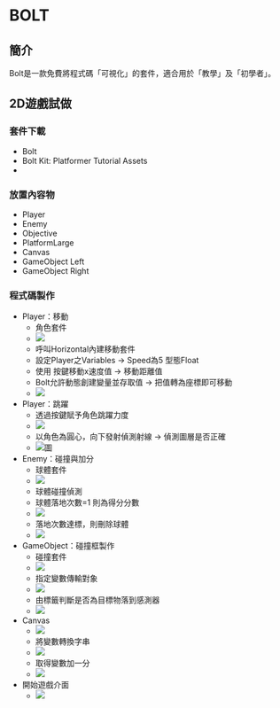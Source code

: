 # BOLT
## 簡介
Bolt是一款免費將程式碼「可視化」的套件，適合用於「教學」及「初學者」。

## 2D遊戲試做
### 套件下載
- Bolt
- Bolt Kit: Platformer Tutorial Assets
- 
### 放置內容物
- Player
- Enemy
- Objective
- PlatformLarge
- Canvas
- GameObject Left 
- GameObject Right
### 程式碼製作
- Player：移動
  - 角色套件
  - ![](https://github.com/derek071717/pokemon/blob/main/Image/%E8%A7%92%E8%89%B2%E5%A5%97%E4%BB%B6.png)
  - 呼叫Horizontal內建移動套件
  - 設定Player之Variables → Speed為5 型態Float
  - 使用 按鍵移動x速度值 → 移動距離值 
  - Bolt允許動態創建變量並存取值 → 把值轉為座標即可移動 
  - ![](https://github.com/derek071717/pokemon/blob/main/Image/%E8%A7%92%E8%89%B2%E5%BA%A7%E6%A8%99%E7%A7%BB%E5%8B%95.png)
- Player：跳躍
  - 透過按鍵賦予角色跳躍力度
  - ![](https://github.com/derek071717/pokemon/blob/main/Image/%E8%B7%B3%E8%BA%8D%E5%8A%9B%E5%BA%A6.png)
  - 以角色為圓心，向下發射偵測射線 → 偵測圖層是否正確
  - ![圖](https://github.com/derek071717/pokemon/blob/main/Image/%E8%B7%B3%E8%BA%8D%E5%A4%A7%E7%B6%B1.png)
- Enemy：碰撞與加分
  - 球體套件
  - ![](https://github.com/derek071717/pokemon/blob/main/Image/%E7%90%83%E9%AB%94%E5%A5%97%E4%BB%B6.png)
  - 球體碰撞偵測
  - 球體落地次數=1 則為得分分數
  - ![](https://github.com/derek071717/pokemon/blob/main/Image/%E7%90%83%E9%AB%94%E7%A2%B0%E6%92%9E%E5%81%B5%E6%B8%AC%E8%88%87%E5%8A%A0%E5%88%86.png)
  - 落地次數達標，則刪除球體
  - ![](https://github.com/derek071717/pokemon/blob/main/Image/%E7%90%83%E9%AB%94%E7%A2%B0%E6%92%9E%E5%81%B5%E6%B8%AC%E8%88%87%E5%8A%A0%E5%88%86.png)
- GameObject：碰撞框製作
  - 碰撞套件
  - ![](https://github.com/derek071717/pokemon/blob/main/Image/%E7%A2%B0%E6%92%9E%E6%A1%86%E5%A5%97%E4%BB%B6.png)
  - 指定變數傳輸對象
  - ![](https://github.com/derek071717/pokemon/blob/main/Image/%E8%AE%8A%E6%95%B8%E5%82%B3%E8%BC%B8%E5%B0%8D%E8%B1%A1.png)
  - 由標籤判斷是否為目標物落到感測器
  - ![](https://github.com/derek071717/pokemon/blob/main/Image/%E5%88%A4%E6%96%B7%E6%8E%89%E8%90%BD%E7%89%A9.png)
- Canvas
  - ![](https://github.com/derek071717/pokemon/blob/main/Image/%E5%88%86%E6%95%B8%E9%9D%A2%E6%9D%BF.png)
  - 將變數轉換字串
  - ![](https://github.com/derek071717/pokemon/blob/main/Image/%E5%B0%87%E8%AE%8A%E6%95%B8%E8%BD%89%E6%8F%9B%E5%AD%97%E4%B8%B2.png)
  - 取得變數加一分
  - ![](https://github.com/derek071717/pokemon/blob/main/Image/%E5%8F%96%E5%BE%97%E8%AE%8A%E6%95%B8%E5%8A%A0%E4%B8%80%E5%88%86.png)
- 開始遊戲介面
  - ![](https://github.com/derek071717/pokemon/blob/main/Image/%E9%96%8B%E5%A7%8B%E9%81%8A%E6%88%B2.png)
